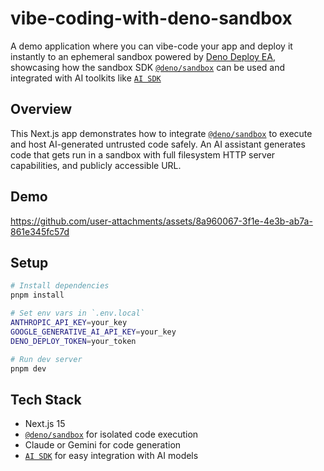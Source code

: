 # vibe-coding-with-deno-sandbox

A demo application where you can vibe-code your app and deploy it instantly to
an ephemeral sandbox powered by
[Deno Deploy EA](https://docs.deno.com/deploy/early-access/), showcasing how the
sandbox SDK [`@deno/sandbox`] can be used and integrated with AI toolkits like
[`AI SDK`]

## Overview

This Next.js app demonstrates how to integrate [`@deno/sandbox`] to execute and
host AI-generated untrusted code safely. An AI assistant generates code that
gets run in a sandbox with full filesystem HTTP server capabilities, and
publicly accessible URL.

## Demo

https://github.com/user-attachments/assets/8a960067-3f1e-4e3b-ab7a-861e345fc57d

## Setup

```bash
# Install dependencies
pnpm install

# Set env vars in `.env.local`
ANTHROPIC_API_KEY=your_key
GOOGLE_GENERATIVE_AI_API_KEY=your_key
DENO_DEPLOY_TOKEN=your_token

# Run dev server
pnpm dev
```

## Tech Stack

- Next.js 15
- [`@deno/sandbox`] for isolated code execution
- Claude or Gemini for code generation
- [`AI SDK`] for easy integration with AI models

[`@deno/sandbox`]: https://jsr.io/@deno/sandbox
[`AI SDK`]: https://ai-sdk.dev/
